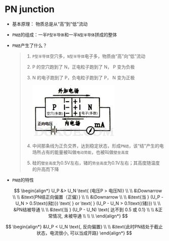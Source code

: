 # PN junction

* 基本原理： 物质总是从“高”到“低”流动
* `PN结`的组成：一半`P型半导体`和一半`N型半导体`拼成的整体
* `PN结`产生了什么？

  > 1. `P型半导体`空穴多，`N型半导体`电子多，物质由“高”向“低”流动
  > 2. P 的空穴跑到了 N，正电粒子跑到了 N， P 变为负极
  > 3. N 的电子跑到了 P，负电粒子跑到了 P， N 变为正极
  >
  >    ![](../../../.gitbook/assets/pn_junction.png)
  >
  > 4. 中间那条线为正负交界，达到稳定状态，形成`PN结`，该“结”产生的电场所占有的能量被叫做`电动势能`，也被叫做`壁垒高度`
  > 5. 硅的`壁垒高度`为0.5V左右，锗的`势垒高度`为0.1V左右；其高度随温度的升高而下降

* `PN结`的特性

  $$
  \begin{align*}
  U_P &> U_N \text{ (电压P > 电压N)}
  \\ \\
  &\Downarrow
  \\ \\
  &\text{PN结正向偏置（正偏）}
  \\ \\
  &\Downarrow
  \\ \\
  &\text{当 } (U_P - U_N > 0.5\text{(硅)}) \text{ } or \text{ } (U_P - U_N > 0.1\text{(锗)})
  \\ \\
  &PN结被导通
  \\ \\
  &\text{当 } (U_P - U_N) \text{ 达不到 0.5 或 0.1}
  \\ \\
  &正常情况, 未被导通
  \\ \\ \\
  \end{align*}
  $$

$$
\begin{align*}
&U_P < U_N \text{, 反向偏置}
\\ \\
&\text{此时PN结处于截止状态，电流很小, 可以当成开路}
\end{align*}
$$

